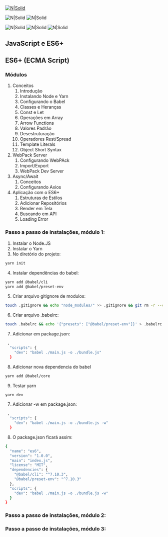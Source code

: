 ## 

[![N|Solid](https://xesque.rocketseat.dev/platform/1580220889586.svg)](https://skylab.rocketseat.com.br/journey/starter) 

![N|Solid](https://xesque.rocketseat.dev/platform/1566444110414.png) ![N|Solid](https://xesque.rocketseat.dev/platform/1566444881250.png)

![N|Solid](https://xesque.rocketseat.dev/platform/1564681946529.svg) ![N|Solid](https://xesque.rocketseat.dev/platform/1564682281422.svg) ![N|Solid](https://xesque.rocketseat.dev/platform/1564682425906.svg) 



## JavaScript e ES6+ ##
## ES6+ (ECMA Script) ##

### Módulos ###
 1. Conceitos
 	1.  Introdução
 	2.  Instalando Node e Yarn
 	3.  Configurando o Babel
 	4.  Classes e Heranças
 	5.  Const e Let
 	6.  Operações em Array
 	7.  Arrow Functions
 	8.  Valores Padrão
 	9.  Desestruturação
 	10. Operadores Rest/Spread
 	11. Template Literals
 	12. Object Short Syntax
 2. WebPack Server
	1.  Configurando WebPAck
	2.  Import/Export
	3.  WebPack Dev Server
 3. Async/Await
	1.  Conceitos
 	2.  Configurando Axios
 4. Aplicação com o ES6+
	1.  Estruturas de Estilos
	2.  Adicionar Repositórios
	3.  Render em Tela
	4.  Buscando em API
	5.  Loading Error

### Passo a passo de instalações, módulo 1: ###

1. Instalar o Node.JS
2. Instalar o Yarn
3. No diretório do projeto:
```sh
yarn init
```
4. Instalar dependências do babel:
```sh
yarn add @babel/cli
yarn add @babel/preset-env
```
5. Criar arquivo gitignore de modulos:
```sh
touch .gitignore && echo "node_modules/" >> .gitignore && git rm -r --cached node_modules ; git status
```
6. Criar arquivo .babelrc:
```sh
touch .babelrc && echo '{"presets": ["@babel/preset-env"]}' > .babelrc
``` 
7. Adicionar em package.json: 
```sh
 ,
  "scripts": {
    "dev": "babel ./main.js -o ./bundle.js"
  } 
```
8. Adicionar nova dependencia do babel
```sh
yarn add @babel/core
```
9. Testar yarn
```sh
yarn dev
```
7. Adicionar -w em package.json: 
```sh
 ,
  "scripts": {
    "dev": "babel ./main.js -o ./bundle.js -w"
  } 
```
8. O package.json ficará assim:
```sh
{
  "name": "es6",
  "version": "1.0.0",
  "main": "index.js",
  "license": "MIT",
  "dependencies": {
    "@babel/cli": "^7.10.3",
    "@babel/preset-env": "^7.10.3"
  },
  "scripts": {
    "dev": "babel ./main.js -o ./bundle.js -w"
  }
}
```

### Passo a passo de instalações, módulo 2: ###
### Passo a passo de instalações, módulo 3: ###


